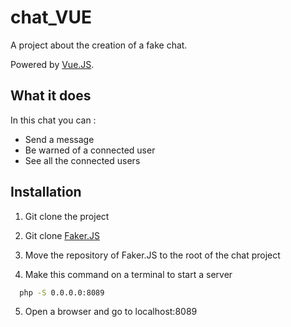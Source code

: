 # chat_VUE

A project about the creation of a fake chat.

Powered by [Vue.JS](https://v3.vuejs.org/).

## What it does

In this chat you can :

- Send a message
- Be warned of a connected user
- See all the connected users 

## Installation

1. Git clone the project
    
2. Git clone [Faker.JS](https://github.com/marak/Faker.js/)

3. Move the repository of Faker.JS to the root of the chat project 

4. Make this command on a terminal to start a server 
  ```bash
    php -S 0.0.0.0:8089
   ```

    
5. Open a browser and go to localhost:8089
